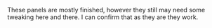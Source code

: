 These panels are mostly finished, however they still may need some tweaking here and there. I can confirm that as they are they work.
